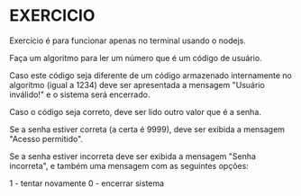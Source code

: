 <h1>EXERCICIO</h1>

Exercicio é para funcionar apenas no terminal  usando o nodejs.

Faça um algoritmo para ler um número que é um código de usuário.

Caso este código seja diferente de um código armazenado internamente no algoritmo (igual a 1234) deve ser apresentada a mensagem "Usuário inválido!" e o sistema será encerrado.

Caso o código seja correto, deve ser lido outro valor que é a senha.

Se a senha estiver correta (a certa é 9999), deve ser exibida a mensagem "Acesso permitido".

Se a senha estiver incorreta deve ser exibida a mensagem "Senha incorreta", e também uma mensagem com as seguintes opções:

1 - tentar novamente
0 - encerrar sistema
